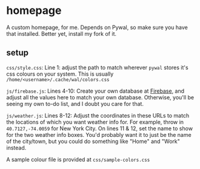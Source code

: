 # homepage
A custom homepage, for me.
Depends on Pywal, so make sure you have that installed. Better yet, install my fork of it.

## setup

`css/style.css`: Line 1: adjust the path to match wherever `pywal` stores it's css colours on your system. This is usually `/home/<username>/.cache/wal/colors.css`


`js/firebase.js`: Lines 4-10: Create your own database at [Firebase](firebase.google.com), and adjust all the values here to match your own database. Otherwise, you'll be seeing my own to-do list, and I doubt you care for that.

`js/weather.js`: Lines 8-12: Adjust the coordinates in these URLs to match the locations of which you want weather info for. For example, throw in `40.7127,-74.0059` for New York City. On lines 11 & 12, set the name to show for the two weather info boxes. You'd probably want it to just be the name of the city/town, but you could do something like "Home" and "Work" instead.


A sample colour file is provided at `css/sample-colors.css`
